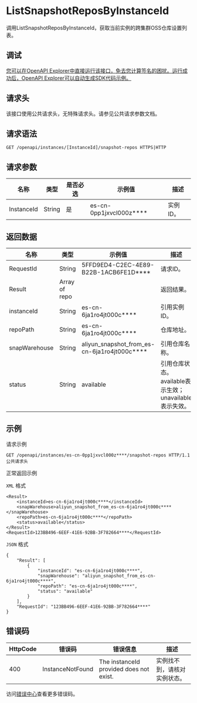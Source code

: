 # ListSnapshotReposByInstanceId

调用ListSnapshotReposByInstanceId，获取当前实例的跨集群OSS仓库设置列表。

## 调试

[您可以在OpenAPI Explorer中直接运行该接口，免去您计算签名的困扰。运行成功后，OpenAPI Explorer可以自动生成SDK代码示例。](https://api.aliyun.com/#product=elasticsearch&api=ListSnapshotReposByInstanceId&type=ROA&version=2017-06-13)

## 请求头

该接口使用公共请求头，无特殊请求头。请参见公共请求参数文档。

## 请求语法

```
GET /openapi/instances/[InstanceId]/snapshot-repos HTTPS|HTTP
```

## 请求参数

|名称|类型|是否必选|示例值|描述|
|--|--|----|---|--|
|InstanceId|String|是|es-cn-0pp1jxvcl000z\*\*\*\*|实例ID。 |

## 返回数据

|名称|类型|示例值|描述|
|--|--|---|--|
|RequestId|String|5FFD9ED4-C2EC-4E89-B22B-1ACB6FE1D\*\*\*\*|请求ID。 |
|Result|Array of repo| |返回结果。 |
|instanceId|String|es-cn-6ja1ro4jt000c\*\*\*\*|引用实例ID。 |
|repoPath|String|es-cn-6ja1ro4jt000c\*\*\*\*|仓库地址。 |
|snapWarehouse|String|aliyun\_snapshot\_from\_es-cn-6ja1ro4jt000c\*\*\*\*|引用仓库名称。 |
|status|String|available|引用仓库状态。available表示生效；unavailable表示失效。 |

## 示例

请求示例

```
GET /openapi/instances/es-cn-0pp1jxvcl000z****/snapshot-repos HTTP/1.1
公共请求头
```

正常返回示例

`XML` 格式

```
<Result>
    <instanceId>es-cn-6ja1ro4jt000c****</instanceId>
    <snapWarehouse>aliyun_snapshot_from_es-cn-6ja1ro4jt000c****</snapWarehouse>
    <repoPath>es-cn-6ja1ro4jt000c****</repoPath>
    <status>available</status>
</Result>
<RequestId>123BB496-6EEF-41E6-92BB-3F782664****</RequestId>
```

`JSON` 格式

```
{
	"Result": [
		{
			"instanceId": "es-cn-6ja1ro4jt000c****",
			"snapWarehouse": "aliyun_snapshot_from_es-cn-6ja1ro4jt000c****",
			"repoPath": "es-cn-6ja1ro4jt000c****",
			"status": "available"
		}
	],
	"RequestId": "123BB496-6EEF-41E6-92BB-3F782664****"
}
```

## 错误码

|HttpCode|错误码|错误信息|描述|
|--------|---|----|--|
|400|InstanceNotFound|The instanceId provided does not exist.|实例找不到，请核对实例状态。|

访问[错误中心](https://error-center.alibabacloud.com/status/product/elasticsearch)查看更多错误码。

